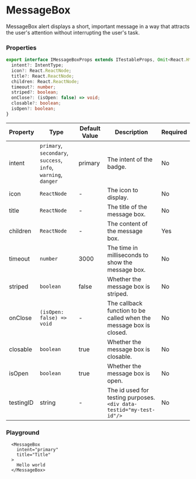 # MessageBox

MessageBox alert displays a short, important message in a way that attracts the user's attention without interrupting the user's task.

### Properties

```ts
export interface IMessageBoxProps extends ITestableProps, Omit<React.HtmlHTMLAttributes<HTMLElement>, 'title'> {
  intent?: IntentType;
  icon?: React.ReactNode;
  title?: React.ReactNode;
  children: React.ReactNode;
  timeout?: number;
  striped?: boolean;
  onClose?: (isOpen: false) => void;
  closable?: boolean;
  isOpen?: boolean;
}
```

|Property|Type|Default Value|Description|Required|
|---|---|---|---|---|
|intent|`primary`, `secondary`, `success`, <br/>`info`, `warning`, `danger`|primary | The intent of the badge.|No|
|icon|`ReactNode`|-|The icon to display.|No|
|title|`ReactNode`|-|The title of the message box.|No|
|children|`ReactNode`|-|The content of the message box.|Yes|
|timeout|`number`|3000|The time in milliseconds to show the message box.|No|
|striped|`boolean`|false|Whether the message box is striped.|No|
|onClose|`(isOpen: false) => void`|-|The callback function to be called when the message box is closed.|No|
|closable|`boolean`|true|Whether the message box is closable.|No|
|isOpen|`boolean`|true|Whether the message box is open.|No|
|testingID| string | - | The id used for testing purposes.<br/>`<div data-testid="my-test-id"/>` |No|

### Playground

```tsx
  <MessageBox
    intent="primary"
    title="Title"
  >
    Hello world
  </MessageBox>
```